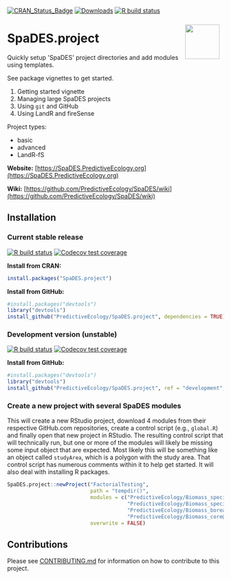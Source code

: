 <!-- badges: start -->
[![CRAN_Status_Badge](https://www.r-pkg.org/badges/version/SpaDES.project)](https://cran.r-project.org/package=SpaDES.project)
[![Downloads](https://cranlogs.r-pkg.org/badges/grand-total/SpaDES.project)](https://cran.r-project.org/package=SpaDES.project)
[![R build status](https://github.com/PredictiveEcology/SpaDES.project/workflows/R-CMD-check/badge.svg)](https://github.com/PredictiveEcology/SpaDES.project/actions)
<!-- badges: end -->

<img align="right" width="80" vspace="10" hspace="10" src="https://github.com/PredictiveEcology/SpaDES/raw/master/docs/images/SpaDES.png">

# SpaDES.project

Quickly setup 'SpaDES' project directories and add modules using templates.

See package vignettes to get started.

1. Getting started vignette
2. Managing large SpaDES projects
3. Using `git` and GitHub
4. Using LandR and fireSense

Project types:

- basic
- advanced
- LandR-fS

**Website:** [https://SpaDES.PredictiveEcology.org](https://SpaDES.PredictiveEcology.org)

**Wiki:** [https://github.com/PredictiveEcology/SpaDES/wiki](https://github.com/PredictiveEcology/SpaDES/wiki)

## Installation

### Current stable release

[![R build status](https://github.com/PredictiveEcology/SpaDES.project/workflows/R-CMD-check/badge.svg?branch=master)](https://github.com/PredictiveEcology/SpaDES.project/actions)
[![Codecov test coverage](https://codecov.io/gh/PredictiveEcology/SpaDES.project/branch/master/graph/badge.svg)](https://app.codecov.io/gh/PredictiveEcology/SpaDES.project?branch=master)

**Install from CRAN:**

```r
install.packages("SpaDES.project")
```

**Install from GitHub:**

```r
#install.packages("devtools")
library("devtools")
install_github("PredictiveEcology/SpaDES.project", dependencies = TRUE) # master
```

### Development version (unstable)

[![R build status](https://github.com/PredictiveEcology/SpaDES.project/workflows/R-CMD-check/badge.svg?branch=development)](https://github.com/PredictiveEcology/SpaDES.project/actions)
[![Codecov test coverage](https://codecov.io/gh/PredictiveEcology/SpaDES.project/branch/development/graph/badge.svg)](https://app.codecov.io/gh/PredictiveEcology/SpaDES.project?branch=development)

**Install from GitHub:**

```r
#install.packages("devtools")
library("devtools")
install_github("PredictiveEcology/SpaDES.project", ref = "development", dependencies = TRUE)
```

### Create a new project with several SpaDES modules

This will create a new RStudio project, download 4 modules from their respective GitHub.com repositories, create a
control script (e.g., `global.R`) and finally open that new project in RStudio.
The resulting control script that will technically run, but one or more of the modules will likely be missing some input object that are expected.
Most likely this will be something like an object called `studyArea`, which is a polygon with the study area.
That control script has numerous comments within it to help get started.
It will also deal with installing R packages.

```r
SpaDES.project::newProject("FactorialTesting", 
                           path = "tempdir()", 
                           modules = c("PredictiveEcology/Biomass_speciesFactorial",
                                       "PredictiveEcology/Biomass_speciesParameters@EliotTweaks",
                                       "PredictiveEcology/Biomass_borealDataPrep@development",
                                       "PredictiveEcology/Biomass_core@EliotTweaks"), 
                           overwrite = FALSE)
```

## Contributions

Please see [CONTRIBUTING.md](CONTRIBUTING.md) for information on how to contribute to this project.
